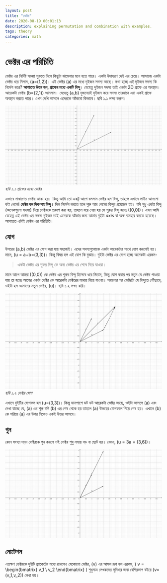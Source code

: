 ```yaml
---
layout: post
title: "ভেক্টর"
date: 2020-08-19 00:01:13
description: explaining permutation and combination with examples.
tags: theory
categories: math
---
```

# ভেক্টর এর পরিচিতি
ভেক্টর এর নির্দিষ্ট সংজ্ঞা শুরুতে দিলে কিছুটা ঝামেলার মনে হতে পারে। একটা উদাহরণ দেই এর চেয়ে। আন্দাজে একটা ভেক্টর ধরে নিলাম, \(a=(1,2)\)। এই ভেক্টর \(a\) এর মধ্যে দুইজন সদস্য আছে। কথা হচ্ছে এই দুইজন সদস্য কি নির্দেশ করে? **আপাতত উত্তর হল, গ্রাফের মধ্যে একটি বিন্দু**। যেহেতু দুইজন সদস্য তাই একটা 2D গ্রাফে এর অবস্থান। আরেকটা ভেক্টর \(b=(2,1)\) আনলাম। যেহেতু \(a,b\) দুজনেরই দুইজন করে সদস্য তারমানে এরা একই গ্রাফে অবস্থান করতে পারে। এখন দেখি আসলে এদেরকে আঁকবো কিভাবে। ছবি ১.১ লক্ষ্য করুন। 

![image](../assets/images/linear-algebra-ch01/1.png)
*ছবি ১.১ গ্রাফের মধ্যে ভেক্টর*

এভাবে সাধারণত ভেক্টর আকা হয়। কিন্তু আমি তো একটু আগে বললাম ভেক্টর হল বিন্দু, তাহলে এখানে লাইন আসলো কই থেকে! **ভেক্টর হল দিক সহ বিন্দু।** দিক নির্দেশ করতে হলে শুরু আর শেষের বিন্দুর প্রয়োজন হয়। যদি শুধু একটা বিন্দু (অনেকগুলো সদস্য) দিয়ে ভেক্টরকে প্রকাশ করা হয়, তাহলে ধরে নেয়া হয় যে শুরুর বিন্দু হচ্ছে \((0,0)\)। এখন আমি যেহেতু এই ভেক্টর এর সদস্য দুইজন তাই এদেরকে আঁকার জন্য আমার দুইটা *axis* বা অক্ষ ব্যবহার করতে হয়েছে। আপাতত এটাই ভেক্টর এর পরিচিতি। 

## যোগ
উপরের \(a,b\) ভেক্টর এর যোগ করা যায় সহজেই। এদের সদস্যগুলোকে একটা আরেকটার সাথে যোগ করলেই হয়। মানে, \(u = a+b=(3,3)\)। কিন্তু বিষয় হল এই যোগ কি বুঝায়। দুইটা ভেক্টর এর যোগ হচ্ছে অনেকটা এরকম-
> একটা ভেক্টর এর শুরুর বিন্দু কে অন্য ভেক্টর এর শেষে নিয়ে যাওয়া। 

মানে আগে আমরা \((0,0)\) কে ভেক্টর এর শুরুর বিন্দু হিসেবে ধরে নিতাম, কিন্তু যোগ করার পর নতুন যে ভেক্টর পাওয়া যায় তা হচ্ছে আগের একটা ভেক্টর কে আরেকটা ভেক্টরের মাথায় নিয়ে যাওয়া। সরানোর পর ভেক্টরটা যে বিন্দুতে পৌঁছাবে, ওইটা হল আমাদের নতুন ভেক্টর, \(u\)। ছবি ১.২ লক্ষ্য করি। 

![image2](../assets/images/linear-algebra-ch01/2.png)
*ছবি ১.২ ভেক্টর যোগ*

এখানে দুইটির যোগফল হল \(u=(3,3)\)। কিন্তু ডানপাশে ডট ডট আরেকটা ভেক্টর আছে, ওইটা আসলে \(a\) এবং দেখা যাচ্ছে যে, \(a\) এর শুরু যদি \(b\) এর শেষ থেকে হয় তাহলে \(a\) উভয়ের যোগফলে গিয়ে শেষ হয়। এখানে \(b\) কে সরিয়ে \(a\) এর উপর নিলেও একই উত্তর আসবে। 

## গুন
কোন সংখ্যা দাড়া ভেক্টরকে গুন করলে ওই ভেক্টর শুধু লম্বায় বড় বা ছোট হয়। যেমন, \(u = 3a = (3,6)\)। 

![3a](../assets/images/linear-algebra-ch01/5.png)

## নোটেশন
এতক্ষণ ভেক্টরকে দুইটি ব্র্যাকেটের মধ্যে রাখলেও যেকোনো ভেক্টর, \(v\) এর আসল রূপ হল এরকম,
\)
v = \begin{bmatrix}
    v_1 \\
    v_2
\end{bmatrix}
\)
শুধুমাত্র লেখকদের সুবিধার জন্য বেশিরভাগ বইয়ে \(v=(v_1,v_2)\) লেখা হয়। 